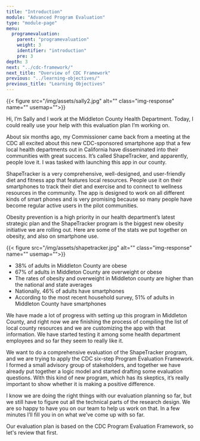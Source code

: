```yaml
---
title: "Introduction"
module: "Advanced Program Evaluation"
type: "module-page"
menu:
  programevaluation:
    parent: "programevaluation"
    weight: 3
    identifier: "introduction"
    pre: 3
depth: 3
next: "../cdc-framework/"
next_title: "Overview of CDC Framework"
previous: "../learning-objectives/"
previous_title: "Learning Objectives"
---
```

<div class="programevaluation"><div class="pageblock pull-left">
<div class="caption">
</div>
{{< figure src="/img/assets/sally2.jpg" alt="" class="img-response" name="" usemap="">}}</div><div class="pageblock"><p>Hi, I’m Sally and I work at the Middleton County Health Department. Today, I could really use your help with this evaluation plan I’m working on.</p>
<p>About six months ago, my Commissioner came back from a meeting at the CDC all excited about this new CDC-sponsored smartphone app that a few local health departments out in California have disseminated into their communities with great success. It’s called ShapeTracker, and apparently, people love it. I was tasked with launching this app in our county.</p>
<p>ShapeTracker is a very comprehensive, well-designed, and user-friendly diet and fitness app that features local resources. People use it on their smartphones to track their diet and exercise and to connect to wellness resources in the community. The app is designed to work on all different kinds of smart phones and is very promising because so many people have become regular active users in the pilot communities.</p>
<p>Obesity prevention is a high priority in our health department’s latest strategic plan and the ShapeTracker program is the biggest new obesity initiative we are rolling out. Here are some of the stats we put together on obesity, and also on smartphone use.</p>
</div><div class="pageblock pull-right">
<div class="caption">
</div>
{{< figure src="/img/assets/shapetracker.jpg" alt="" class="img-response" name="" usemap="">}}</div><div class="pageblock"><ul>
<li>38% of adults in Middleton County are obese</li>
<li>67% of adults in Middleton County are overweight or obese</li>
<li>The rates of obesity and overweight in Middleton county are higher than the national and state averages</li>
<li>Nationally, 46% of adults have smartphones</li>
<li>According to the most recent household survey, 51% of adults in Middleton County have smartphones</li>
</ul>
<p>We have made a lot of progress with setting up this program in Middleton County, and right now we are finishing the process of compiling the list of local county resources and we are customizing the app with that information. We have started testing it among some health department employees and so far they seem to really like it.</p>
<p>We want to do a comprehensive evaluation of the ShapeTracker program, and we are trying to apply the CDC six-step Program Evaluation Framework. I formed a small advisory group of stakeholders, and together we have already put together a logic model and started drafting some evaluation questions. With this kind of new program, which has its skeptics, it’s really important to show whether it is making a positive difference. </p>
<p>I know we are doing the right things with our evaluation planning so far, but we still have to figure out all the technical parts of the research design. We are so happy to have you on our team to help us work on that. In a few minutes I’ll fill you in on what we’ve come up with so far.</p>
<p>Our evaluation plan is based on the CDC Program Evaluation Framework, so let's review that first. </p>
</div></div>